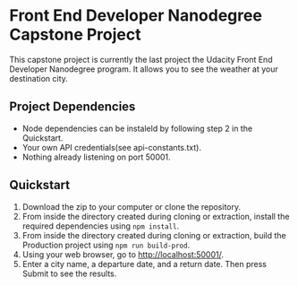 # Front End Developer Nanodegree Capstone Project

This capstone project is currently the last project the Udacity Front End Developer Nanodegree program.  It allows you to see the weather at your destination city.

## Project Dependencies

* Node dependencies can be instaleld by following step 2 in the Quickstart.
* Your own API credentials(see api-constants.txt).
* Nothing already listening on port 50001.

## Quickstart

1. Download the zip to your computer or clone the repository.  
2. From inside the directory created during cloning or extraction, install the required dependencies using `npm install`.
3. From inside the directory created during cloning or extraction, build the Production project using `npm run build-prod`.
4. Using your web browser, go to <http://localhost:50001/>.
5. Enter a city name, a departure date, and a return date.  Then press Submit to see the results.
